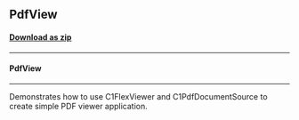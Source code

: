 ## PdfView
#### [Download as zip](https://downgit.github.io/#/home?url=https://github.com/GrapeCity/ComponentOne-WPF-Samples/tree/master/NET_4.5.2/C1.WPF.Document/VB/PdfView)
____
#### PdfView
____
Demonstrates how to use C1FlexViewer and C1PdfDocumentSource to create simple PDF viewer application.
